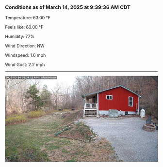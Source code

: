 ### Conditions as of March 14, 2025 at 9:39:36 AM CDT 

Temperature: 63.00 &deg;F

Feels like: 63.00 &deg;F

Humidity: 77%

Wind Direction: NW

Windspeed: 1.6 mph

Wind Gust: 2.2 mph

---

<img src="./images/latest.jpeg"/>

